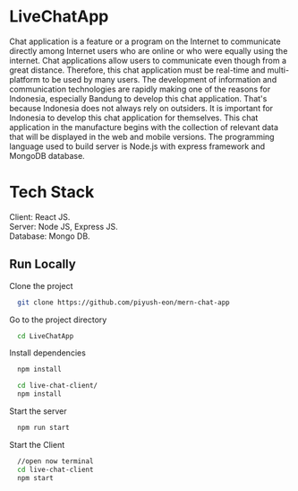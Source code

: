 # LiveChatApp
Chat application is a feature or a program on the Internet to communicate directly among Internet users who are online or who were equally using the internet. Chat applications allow users to communicate even though from a great distance. Therefore, this chat application must be real-time and multi-platform to be used by many users. The development of information and communication technologies are rapidly making one of the reasons for Indonesia, especially Bandung to develop this chat application. That's because Indonesia does not always rely on outsiders. It is important for Indonesia to develop this chat application for themselves. This chat application in the manufacture begins with the collection of relevant data that will be displayed in the web and mobile versions. The programming language used to build server is Node.js with express framework and MongoDB database.

# Tech Stack 
Client: React JS.\
Server: Node JS, Express JS.\
Database: Mongo DB.

## Run Locally

Clone the project

```bash
  git clone https://github.com/piyush-eon/mern-chat-app
```

Go to the project directory

```bash
  cd LiveChatApp
```

Install dependencies

```bash
  npm install
```

```bash
  cd live-chat-client/
  npm install
```

Start the server

```bash
  npm run start
```
Start the Client

```bash
  //open now terminal
  cd live-chat-client
  npm start
```
 
